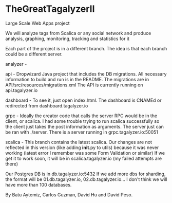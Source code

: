 # TheGreatTagalyzerII
Large Scale Web Apps project

We will analyze tags from Scalica or any social network and produce analysis, graphing, monitoring, tracking and statistics for it

Each part of the project is in a different branch. The idea is that each branch could be a different server.

analyzer -

api - Dropwizard Java project that includes the DB migrations. All necessary information to build and run is in the README. The migrations are in API/src/resources/migrations.xml The API is currently running on api.tagalyzer.io

dashboard - To see it, just open index.html. The dashboard is CNAMEd or redirected from dashboard.tagalyzer.io

grpc - Ideally the creator code that calls the server RPC would be in the client, or scalica. I had some trouble trying to run scalica successfully so the client just takes the post information as arguments. The server just can be ran with ./server. There is a server running in grpc.tagalyzer.io:50051

scalica - This branch contains the latest scalica. Our changes are not reflected in this version (like adding __init__.py to utils) because it was never working (latest error I remember was some Form Validation or similar) If we get it to work soon, it will be in scalica.tagalyzer.io (my failed attempts are there)


Our Postgres DB is in db.tagalyzer.io:5432
If we add more dbs for sharding, the format will be 01.db.tagalyzer.io, 02.db.tagalyzer.io... I don't think we will have more than 100 databases.



By Batu Aytemiz, Carlos Guzman, David Hu and David Peso.
